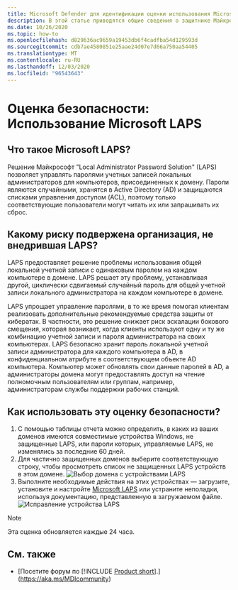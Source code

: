```yaml
---
title: Microsoft Defender для идентификации оценки использования Microsoft Lap
description: В этой статье приводятся общие сведения о защитнике Майкрософт в отчете об оценке уровня безопасности для идентификации Microsoft Lap Usage.
ms.date: 10/26/2020
ms.topic: how-to
ms.openlocfilehash: d829636ac9659a19453db6f4cadfba54d129593d
ms.sourcegitcommit: cdb7ae4580851e25aae24d07e7d66a750aa54405
ms.translationtype: MT
ms.contentlocale: ru-RU
ms.lasthandoff: 12/03/2020
ms.locfileid: "96543643"
---
```

# <a name="security-assessment-microsoft-laps-usage"></a>Оценка безопасности: Использование Microsoft LAPS

## <a name="what-is-microsoft-laps"></a>Что такое Microsoft LAPS?

Решение Майкрософт "Local Administrator Password Solution" (LAPS) позволяет управлять паролями учетных записей локальных администраторов для компьютеров, присоединенных к домену. Пароли являются случайными, хранятся в Active Directory (AD) и защищаются списками управления доступом (ACL), поэтому только соответствующие пользователи могут читать их или запрашивать их сброс.

## <a name="what-risk-does-not-implementing-laps-pose-to-an-organization"></a>Какому риску подвержена организация, не внедрившая LAPS?

LAPS предоставляет решение проблемы использования общей локальной учетной записи с одинаковым паролем на каждом компьютере в домене. LAPS решает эту проблему, устанавливая другой, циклически сдвигаемый случайный пароль для общей учетной записи локального администратора на каждом компьютере в домене.

LAPS упрощает управление паролями, в то же время помогая клиентам реализовать дополнительные рекомендуемые средства защиты от кибератак. В частности, это решение снижает риск эскалации бокового смещения, которая возникает, когда клиенты используют одну и ту же комбинацию учетной записи и пароля администратора на своих компьютерах. LAPS безопасно хранит пароль локальной учетной записи администратора для каждого компьютера в AD, в конфиденциальном атрибуте в соответствующем объекте AD компьютера. Компьютер может обновлять свои данные паролей в AD, а администраторы домена могут предоставлять доступ на чтение полномочным пользователям или группам, например, администраторам службы поддержки рабочих станций.

## <a name="how-do-i-use-this-security-assessment"></a>Как использовать эту оценку безопасности?

1. С помощью таблицы отчета можно определить, в каких из ваших доменов имеются совместимые устройства Windows, не защищенные LAPS, или пароли которых, управляемые LAPS, не изменялись за последние 60 дней.
1. Для частично защищенных доменов выберите соответствующую строку, чтобы просмотреть список не защищенных LAPS устройств в этом домене.
    ![Выбор домена с устройствами LAPS](media/cas-isp-laps-1.png)
1. Выполните необходимые действия на этих устройствах — загрузите, установите и настройте [Microsoft LAPS](https://go.microsoft.com/fwlink/?linkid=2104282) или устраните неполадки, используя документацию, представленную в загружаемом файле.
    ![Исправление устройства LAPS](media/cas-isp-laps-2.png)

> [!NOTE]
> Эта оценка обновляется каждые 24 часа.

## <a name="see-also"></a>См. также

- [Посетите форум по [!INCLUDE [Product short](includes/product-short.md)].](https://aka.ms/MDIcommunity)
